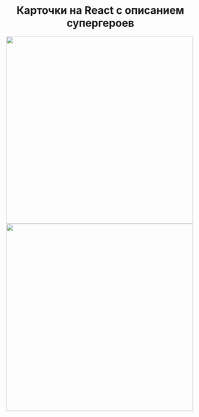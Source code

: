 <h1 align="center"> Карточки на React с описанием супергероев</h1>

<img src="https://user-images.githubusercontent.com/104670577/210114845-8f897d45-8e1d-4e8b-9853-ce4c1c5b0944.png" width="500"> <img src="https://user-images.githubusercontent.com/104670577/210114860-d3e3fb5d-eec6-4d54-aeaa-f6aa12619ac7.png" width="500">

